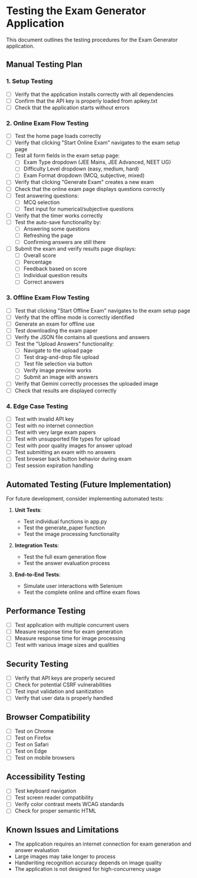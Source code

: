 # Testing the Exam Generator Application

This document outlines the testing procedures for the Exam Generator application.

## Manual Testing Plan

### 1. Setup Testing

- [ ] Verify that the application installs correctly with all dependencies
- [ ] Confirm that the API key is properly loaded from apikey.txt
- [ ] Check that the application starts without errors

### 2. Online Exam Flow Testing

- [ ] Test the home page loads correctly
- [ ] Verify that clicking "Start Online Exam" navigates to the exam setup page
- [ ] Test all form fields in the exam setup page:
  - [ ] Exam Type dropdown (JEE Mains, JEE Advanced, NEET UG)
  - [ ] Difficulty Level dropdown (easy, medium, hard)
  - [ ] Exam Format dropdown (MCQ, subjective, mixed)
- [ ] Verify that clicking "Generate Exam" creates a new exam
- [ ] Check that the online exam page displays questions correctly
- [ ] Test answering questions:
  - [ ] MCQ selection
  - [ ] Text input for numerical/subjective questions
- [ ] Verify that the timer works correctly
- [ ] Test the auto-save functionality by:
  - [ ] Answering some questions
  - [ ] Refreshing the page
  - [ ] Confirming answers are still there
- [ ] Submit the exam and verify results page displays:
  - [ ] Overall score
  - [ ] Percentage
  - [ ] Feedback based on score
  - [ ] Individual question results
  - [ ] Correct answers

### 3. Offline Exam Flow Testing

- [ ] Test that clicking "Start Offline Exam" navigates to the exam setup page
- [ ] Verify that the offline mode is correctly identified
- [ ] Generate an exam for offline use
- [ ] Test downloading the exam paper
- [ ] Verify the JSON file contains all questions and answers
- [ ] Test the "Upload Answers" functionality:
  - [ ] Navigate to the upload page
  - [ ] Test drag-and-drop file upload
  - [ ] Test file selection via button
  - [ ] Verify image preview works
  - [ ] Submit an image with answers
- [ ] Verify that Gemini correctly processes the uploaded image
- [ ] Check that results are displayed correctly

### 4. Edge Case Testing

- [ ] Test with invalid API key
- [ ] Test with no internet connection
- [ ] Test with very large exam papers
- [ ] Test with unsupported file types for upload
- [ ] Test with poor quality images for answer upload
- [ ] Test submitting an exam with no answers
- [ ] Test browser back button behavior during exam
- [ ] Test session expiration handling

## Automated Testing (Future Implementation)

For future development, consider implementing automated tests:

1. **Unit Tests**:
   - Test individual functions in app.py
   - Test the generate_paper function
   - Test the image processing functionality

2. **Integration Tests**:
   - Test the full exam generation flow
   - Test the answer evaluation process

3. **End-to-End Tests**:
   - Simulate user interactions with Selenium
   - Test the complete online and offline exam flows

## Performance Testing

- [ ] Test application with multiple concurrent users
- [ ] Measure response time for exam generation
- [ ] Measure response time for image processing
- [ ] Test with various image sizes and qualities

## Security Testing

- [ ] Verify that API keys are properly secured
- [ ] Check for potential CSRF vulnerabilities
- [ ] Test input validation and sanitization
- [ ] Verify that user data is properly handled

## Browser Compatibility

- [ ] Test on Chrome
- [ ] Test on Firefox
- [ ] Test on Safari
- [ ] Test on Edge
- [ ] Test on mobile browsers

## Accessibility Testing

- [ ] Test keyboard navigation
- [ ] Test screen reader compatibility
- [ ] Verify color contrast meets WCAG standards
- [ ] Check for proper semantic HTML

## Known Issues and Limitations

- The application requires an internet connection for exam generation and answer evaluation
- Large images may take longer to process
- Handwriting recognition accuracy depends on image quality
- The application is not designed for high-concurrency usage